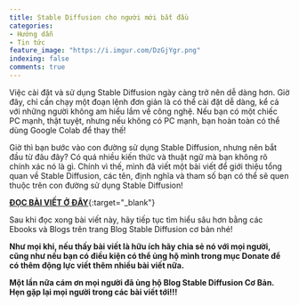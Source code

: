 ```yaml
---
title: Stable Diffusion cho người mới bắt đầu
categories:
- Hướng dẫn
- Tin tức
feature_image: "https://i.imgur.com/DzGjYgr.png"
indexing: false
comments: true
---
```


Việc cài đặt và sử dụng Stable Diffusion ngày càng trở nên dễ dàng hơn. Giờ đây, chỉ cần chạy một đoạn lệnh đơn giản là có thể cài đặt dễ dàng, kể cả với những người không am hiểu lắm về công nghệ. Nếu bạn có một chiếc PC mạnh, thật tuyệt, nhưng nếu không có PC mạnh, bạn hoàn toàn có thể dùng Google Colab để thay thế!

Giờ thì bạn bước vào con đường sử dụng Stable Diffusion, nhưng nên bắt đầu từ đâu đây? Có quá nhiều kiến thức và thuật ngữ mà bạn không rõ chính xác nó là gì. Chính vì thế, mình đã viết một bài viết để giới thiệu tổng quan về Stable Diffusion, các tên, định nghĩa và tham số bạn có thể sẽ quen thuộc trên con đường sử dụng Stable Diffusion!

[**ĐỌC BÀI VIẾT Ở ĐÂY**](https://docs.google.com/document/d/1plVW9XbaMCHN-dxPmE8p9YBa2aLwAL4g5m3F5eIkXeE/edit?usp=sharing){:target="_blank"}

Sau khi đọc xong bài viết này, hãy tiếp tục tìm hiểu sâu hơn bằng các Ebooks và Blogs trên trang Blog Stable Diffusion cơ bản nhé!

**Như mọi khi, nếu thấy bài viết là hữu ích hãy chia sẻ nó với mọi người, cũng như nếu bạn có điều kiện có thể ủng hộ mình trong mục Donate để có thêm động lực viết thêm nhiều bài viết nữa.**

**Một lần nữa cám ơn mọi người đã ủng hộ Blog Stable Diffusion Cơ Bản. Hẹn gặp lại mọi người trong các bài viết tới!!!**